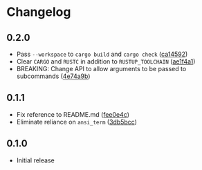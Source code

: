 # Changelog

## 0.2.0

- Pass `--workspace` to `cargo build` and `cargo check` ([ca14592](https://github.com/smoelius/nested-workspace/commit/ca1459251fe58c7285176f8dd7eb605ea5e3bb06))
- Clear `CARGO` and `RUSTC` in addition to `RUSTUP_TOOLCHAIN` ([ae1f4a1](https://github.com/smoelius/nested-workspace/commit/ae1f4a17d4392ee555bdeb6bcb658941f307cfa8))
- BREAKING: Change API to allow arguments to be passed to subcommands ([4e74a9b](https://github.com/smoelius/nested-workspace/commit/4e74a9b6bf13ee543fc85eff698efefa5c598c1e))

## 0.1.1

- Fix reference to README.md ([fee0e4c](https://github.com/smoelius/nested-workspace/commit/fee0e4c2e1301cf8ed78fec5adc4e20af78561f7))
- Eliminate reliance on `ansi_term` ([3db5bcc](https://github.com/smoelius/nested-workspace/commit/3db5bccc7a82506d7905772ce12add8359bdf32e))

## 0.1.0

- Initial release
